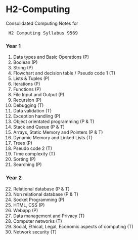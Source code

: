 # H2-Computing
Consolidated Computing Notes for <pre> H2 Computing Syllabus 9569 </pre>

### Year 1

1. Data types and Basic Operations (P)
2. Boolean (P)
3. String (P)
4. Flowchart and decision table / Pseudo code 1 (T)
5. Lists & Tuples (P)
6. Iterations (P)
7. Functions (P)
8. File Input and Output (P)
9. Recursion (P)
10. Debugging (T)
11. Data validation (T)
12. Exception handling (P)
13. Object orientated programming (P & T)
14. Stack and Queue (P & T)
15. Arrays, Static Memory and Pointers (P & T)
16. Dynamic Memory and Linked Lists (T)
17. Trees (P)
18. Pseudo code 2 (T)
19. Time complexity (T)
20. Sorting (P)
21. Searching (P)

### Year 2

22. Relational database (P & T)
23. Non relational database (P & T)
24. Socket Programming (P)
25. HTML, CSS (P)
26. Webapp (P)
27. Data management and Privacy (T)
28. Computer networks (T)
29. Social, Ethical, Legal, Economic aspects of computing (T)
30. Network security (T)
